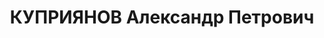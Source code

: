 ---
title: КУПРИЯНОВ Александр Петрович
description: "Род. в 1897, Куйбышевская обл., Тереньгульский р-н, с. Подкуровка, русский,\
  \ член ВКП(б) в 1919-1937. Проживал: г. Ленинград, Кондратьевский пр., д. 40, корп.\
  \ 10, кв. 529. Нач. штаба бригады линейных кораблей КБФ капитан 1-го ранга \n  Арестован\
  \ 22.07.1937. Обв. по ст. 58-1б-7-8-11 УК РСФСР. Приговор: выездная сессия ВК ВС\
  \ СССР в г. Ленинград, 03.12.1937 – ВМН. Расстрелян 03.12.1937"
---